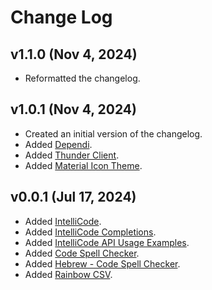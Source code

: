 # Change Log

## v1.1.0 (Nov 4, 2024)
- Reformatted the changelog.

## v1.0.1 (Nov 4, 2024)
- Created an initial version of the changelog.
- Added [Dependi](https://marketplace.visualstudio.com/items?itemName=fill-labs.dependi).
- Added [Thunder Client](https://marketplace.visualstudio.com/items?itemName=rangav.vscode-thunder-client).
- Added [Material Icon Theme](https://marketplace.visualstudio.com/items?itemName=PKief.material-icon-theme).

## v0.0.1 (Jul 17, 2024)
- Added [IntelliCode](https://marketplace.visualstudio.com/items?itemName=VisualStudioExptTeam.vscodeintellicode).
- Added [IntelliCode Completions](https://marketplace.visualstudio.com/items?itemName=VisualStudioExptTeam.vscodeintellicode-completions).
- Added [IntelliCode API Usage Examples](https://marketplace.visualstudio.com/items?itemName=VisualStudioExptTeam.intellicode-api-usage-examples).
- Added [Code Spell Checker](https://marketplace.visualstudio.com/items?itemName=streetsidesoftware.code-spell-checker).
- Added [Hebrew - Code Spell Checker](https://marketplace.visualstudio.com/items?itemName=streetsidesoftware.code-spell-checker-hebrew).
- Added [Rainbow CSV](https://marketplace.visualstudio.com/items?itemName=mechatroner.rainbow-csv).
